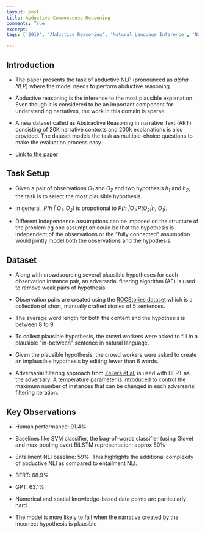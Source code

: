 ```yaml
---
layout: post
title: Abductive Commonsense Reasoning
comments: True
excerpt: 
tags: ['2019', 'Abductive Reasoning', 'Natural Language Inference', 'Natural Language Processing', AI, Dataset, NLI, NLP, Reasoning]

---
```


## Introduction

* The paper presents the task of abductive NLP (pronounced as *alpha NLP*) where the model needs to perform abductive reasoning.

* Abductive reasoning is the inference to the most plausible explanation. Even though it is considered to be an important component for understanding narratives, the work in this domain is sparse.

* A new dataset called as Abstractive Reasoning in narrative Text (ART) consisting of 20K narrative contexts and 200k explanations is also provided. The dataset models the task as multiple-choice questions to make the evaluation process easy. 

* [Link to the paper](https://arxiv.org/abs/1908.05739)

## Task Setup

* Given a pair of observations *O<sub>1</sub>* and *O<sub>2</sub>* and two hypothesis *h<sub>1</sub>* and *h<sub>2</sub>*, the task is to select the most plausible hypothesis.

* In general, *P(h \| O<sub>1</sub>, O<sub>2</sub>)* is propotional to *P(h \|O<sub>1</sub>)P(O<sub>2</sub>\|h, O<sub>1</sub>)*.

* Different independence assumptions can be imposed on the structure of the problem eg one assumption could be that the hypothesis is independent of the observations or the "fully connected" assumption would jointly model both the observations and the hypothesis.

## Dataset

* Along with crowdsourcing several plausible hypotheses for each observation instance pair, an adversarial filtering algorithm (AF) is used to remove weak pairs of hypothesis.

* Observation pairs are created using the [ROCStories dataset](https://aclweb.org/anthology/N16-1098) which is a collection of short, manually crafted stories of 5 sentences.

* The average word length for both the content and the hypothesis is between 8 to 9.

* To collect plausible hypothesis, the crowd workers were asked to fill in a plausible "in-between" sentence in natural language.

* Given the plausible hypothesis, the crowd workers were asked to create an implausible hypothesis by editing fewer than 6 words.

* Adversarial filtering approach from [Zellers et al.](https://aclweb.org/anthology/D18-1009) is used with BERT as the adversary. A temperature parameter is introduced to control the maximum number of instances that can be changed in each adversarial filtering iteration.

## Key Observations

* Human performance: 91.4%

* Baselines like SVM classifier, the bag-of-words classifier (using Glove) and max-pooling overt BiLSTM representation: approx 50%

* Entailment NLI baseline: 59%. This highlights the additional complexity of abductive NLI as compared to entailment NLI.

* BERT: 68.9%

* GPT: 63.1%

* Numerical and spatial knowledge-based data points are particularly hard.

* The model is more likely to fail when the narrative created by the incorrect hypothesis is plausible

